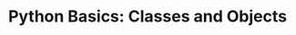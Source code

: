 ---
layout: post
title:  "Python Basics: Classes and Objects"
categories: python programming
tags: python classes objects
---